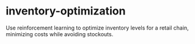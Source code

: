 # inventory-optimization
Use reinforcement learning to optimize inventory levels for a retail chain, minimizing costs while avoiding stockouts.
